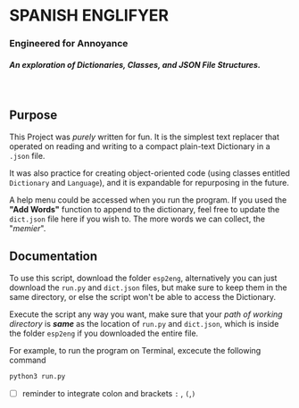 # SPANISH ENGLIFYER
### Engineered for Annoyance
##### An exploration of Dictionaries, Classes, and JSON File Structures.

<br />

## Purpose

This Project was _purely_ written for fun. It is the simplest text replacer that operated on reading and writing to a compact plain-text Dictionary in a `.json` file.

It was also practice for creating object-oriented code (using classes entitled `Dictionary` and `Language`), and it is expandable for repurposing in the future.

A help menu could be accessed when you run the program. If you used the **"Add Words"** function to append to the dictionary, feel free to update the `dict.json` file here if you wish to. The more words we can collect, the "_memier_".

## Documentation

To use this script, download the folder `esp2eng`, alternatively you can just download the `run.py` and `dict.json` files, but make sure to keep them in the same directory, or else the script won't be able to access the Dictionary.

Execute the script any way you want, make sure that your _path of working directory_ is _**same**_ as the location of `run.py` and `dict.json`, which is inside the folder `esp2eng` if you downloaded the entire file.

For example, to run the program on Terminal, excecute the following command

```bash
python3 run.py
```

- [ ] reminder to integrate colon and brackets `:` , `(`,`)`
